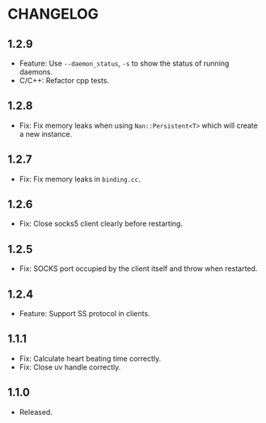 # CHANGELOG

## 1.2.9
- Feature: Use `--daemon_status`, `-s` to show the status of running daemons.
- C/C++: Refactor cpp tests.

## 1.2.8
- Fix: Fix memory leaks when using `Nan::Persistent<T>` which will create a new instance.

## 1.2.7
- Fix: Fix memory leaks in `binding.cc`.

## 1.2.6
- Fix: Close socks5 client clearly before restarting.

## 1.2.5
- Fix: SOCKS port occupied by the client itself and throw when restarted.

## 1.2.4
- Feature: Support SS protocol in clients.

## 1.1.1
- Fix: Calculate heart beating time correctly.
- Fix: Close uv handle correctly.

## 1.1.0
- Released.
